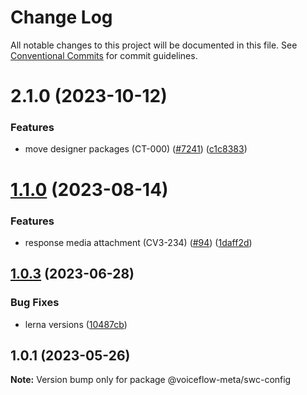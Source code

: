# Change Log

All notable changes to this project will be documented in this file.
See [Conventional Commits](https://conventionalcommits.org) for commit guidelines.

# 2.1.0 (2023-10-12)

### Features

* move designer packages (CT-000) ([#7241](https://github.com/voiceflow/creator-app/issues/7241)) ([c1c8383](https://github.com/voiceflow/creator-app/commit/c1c838399169f2e5a8163d9d5d01d377c3a86264))

# [1.1.0](https://github.com/voiceflow/frontend/compare/@voiceflow-meta/swc-config@1.0.3...@voiceflow-meta/swc-config@1.1.0) (2023-08-14)

### Features

* response media attachment (CV3-234) ([#94](https://github.com/voiceflow/frontend/issues/94)) ([1daff2d](https://github.com/voiceflow/frontend/commit/1daff2de081e11ce218a43e2ad124e3b38c7da2d))

## [1.0.3](https://github.com/voiceflow/frontend/compare/@voiceflow-meta/swc-config@1.0.1...@voiceflow-meta/swc-config@1.0.3) (2023-06-28)

### Bug Fixes

* lerna versions ([10487cb](https://github.com/voiceflow/frontend/commit/10487cb152375530112422220996c1b879d84684))

## 1.0.1 (2023-05-26)

**Note:** Version bump only for package @voiceflow-meta/swc-config
